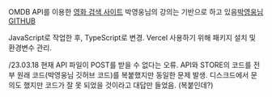 OMDB API를 이용한 [영화 검색 사이트](https://o-mdb-movie-search-vanilliajs.vercel.app/#/)
박영웅님의 강의는 기반으로 하고 있음[박영웅님 GITHUB](https://github.com/ParkYoungWoong/vanillajs-movie-app)

JavaScript로 작업한 후, TypeScript로 변경.
Vercel 사용하기 위해 패키지 설치 및 환경변수 관리.

/23.03.18
현재 API 파일이 POST를 받을 수 없다는 오류.
API와 STORE의 코드를 전부 원래 코드(박영웅님 깃허브 코드)를 복붙했지만 동일한 문제 발생.
디스크드에서 문의도 했지만 코드가 잘 못 되었을 것이라고 대답만 들었음. (복붙인데?)
